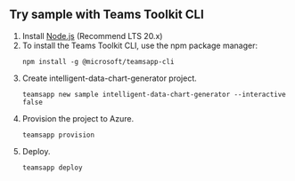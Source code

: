 ## Try sample with Teams Toolkit CLI

1. Install [Node.js](https://nodejs.org/en/download/) (Recommend LTS 20.x)
1. To install the Teams Toolkit CLI, use the npm package manager:
   ```
   npm install -g @microsoft/teamsapp-cli
   ```
1. Create intelligent-data-chart-generator project.
   ```
   teamsapp new sample intelligent-data-chart-generator --interactive false
   ```
1. Provision the project to Azure.
   ```
   teamsapp provision
   ```
1. Deploy.
   ```
   teamsapp deploy
   ```
